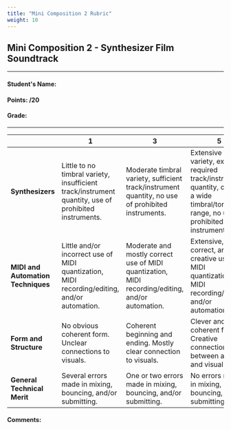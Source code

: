 ```yaml
---
title: "Mini Composition 2 Rubric"
weight: 10
---
```


<!-- # Rubric -->

## Mini Composition 2 - Synthesizer Film Soundtrack

---

#### Student's Name:

#### Points: /20

#### Grade:

---

|                                    | **1**                                                                                                | **3**                                                                                             | **5**                                                                                                                                      | **Score** |
| ---------------------------------- | ---------------------------------------------------------------------------------------------------- | ------------------------------------------------------------------------------------------------- | ------------------------------------------------------------------------------------------------------------------------------------------ | --------- |
| **Synthesizers**                   | Little to no timbral variety, insufficient track/instrument quantity, use of prohibited instruments. | Moderate timbral variety, sufficient track/instrument quantity, no use of prohibited instruments. | Extensive timbral variety, exceeds required track/instrument quantity, covers a wide timbral/tonal range, no use of prohibited instruments |           |
| **MIDI and Automation Techniques** | Little and/or incorrect use of MIDI quantization, MIDI recording/editing, and/or automation.         | Moderate and mostly correct use of MIDI quantization, MIDI recording/editing, and/or automation.  | Extensive, correct, and creative use of MIDI quantization, MIDI recording/editing, and/or automation.                                      |           |
| **Form and Structure**             | No obvious coherent form. Unclear connections to visuals.                                            | Coherent beginning and ending. Mostly clear connection to visuals.                                | Clever and coherent form. Creative connections between audio and visuals.                                                                  |           |
| **General Technical Merit**        | Several errors made in mixing, bouncing, and/or submitting.                                          | One or two errors made in mixing, bouncing, and/or submitting.                                    | No errors made in mixing, bouncing, and/or submitting.                                                                                     |           |  |

#### Comments:
